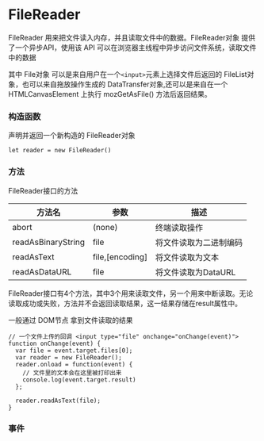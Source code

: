 # FileReader

FileReader 用来把文件读入内存，并且读取文件中的数据。FileReader对象 提供了一个异步API，使用该 API 可以在浏览器主线程中异步访问文件系统，读取文件中的数据

其中 File对象 可以是来自用户在一个`<input>`元素上选择文件后返回的 FileList对象，也可以来自拖放操作生成的 DataTransfer对象,还可以是来自在一个 HTMLCanvasElement 上执行 mozGetAsFile() 方法后返回结果。

### 构造函数

声明并返回一个新构造的 FileReader对象

```
let reader = new FileReader()
```

### 方法

FileReader接口的方法

方法名               |         参数         | 描述
------------------- | ------------------- | -----------------------------
abort	              | (none)	            | 终端读取操作
readAsBinaryString	| file              	| 将文件读取为二进制编码
readAsText          | file,[encoding]	    | 将文件读取为文本
readAsDataURL     	| file	              | 将文件读取为DataURL


FileReader接口有4个方法，其中3个用来读取文件，另一个用来中断读取。无论读取成功或失败，方法并不会返回读取结果，这一结果存储在result属性中。

一般通过 DOM节点 拿到文件读取的结果

```
// 一个文件上传的回调 <input type="file" onchange="onChange(event)">
function onChange(event) {
  var file = event.target.files[0];
  var reader = new FileReader();
  reader.onload = function(event) {
    // 文件里的文本会在这里被打印出来
    console.log(event.target.result)
  };

  reader.readAsText(file);
}
```

### 事件
